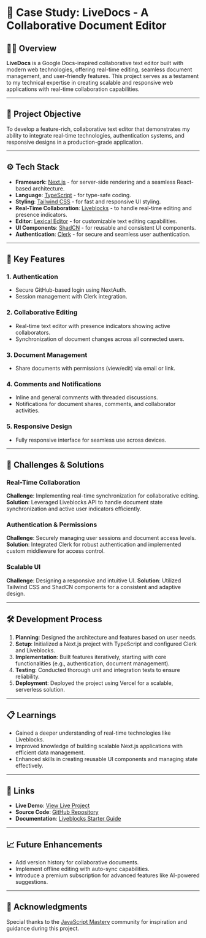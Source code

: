 # 📖 Case Study: LiveDocs - A Collaborative Document Editor

## 🧑‍💻 Overview

**LiveDocs** is a Google Docs-inspired collaborative text editor built with modern web technologies, offering real-time editing, seamless document management, and user-friendly features. This project serves as a testament to my technical expertise in creating scalable and responsive web applications with real-time collaboration capabilities.

---

## 🚀 Project Objective

To develop a feature-rich, collaborative text editor that demonstrates my ability to integrate real-time technologies, authentication systems, and responsive designs in a production-grade application.

---

## ⚙️ Tech Stack

- **Framework**: [Next.js](https://nextjs.org/) - for server-side rendering and a seamless React-based architecture.
- **Language**: [TypeScript](https://www.typescriptlang.org/) - for type-safe coding.
- **Styling**: [Tailwind CSS](https://tailwindcss.com/) - for fast and responsive UI styling.
- **Real-Time Collaboration**: [Liveblocks](https://liveblocks.io/) - to handle real-time editing and presence indicators.
- **Editor**: [Lexical Editor](https://lexical.dev/) - for customizable text editing capabilities.
- **UI Components**: [ShadCN](https://shadcn.dev/) - for reusable and consistent UI components.
- **Authentication**: [Clerk](https://clerk.dev/) - for secure and seamless user authentication.

---

## 🔋 Key Features

### **1. Authentication**

- Secure GitHub-based login using NextAuth.
- Session management with Clerk integration.

### **2. Collaborative Editing**

- Real-time text editor with presence indicators showing active collaborators.
- Synchronization of document changes across all connected users.

### **3. Document Management**

- Share documents with permissions (view/edit) via email or link.

### **4. Comments and Notifications**

- Inline and general comments with threaded discussions.
- Notifications for document shares, comments, and collaborator activities.

### **5. Responsive Design**

- Fully responsive interface for seamless use across devices.

---

## 🎯 Challenges & Solutions

### **Real-Time Collaboration**

**Challenge**: Implementing real-time synchronization for collaborative editing.
**Solution**: Leveraged Liveblocks API to handle document state synchronization and active user indicators efficiently.

### **Authentication & Permissions**

**Challenge**: Securely managing user sessions and document access levels.
**Solution**: Integrated Clerk for robust authentication and implemented custom middleware for access control.

### **Scalable UI**

**Challenge**: Designing a responsive and intuitive UI.
**Solution**: Utilized Tailwind CSS and ShadCN components for a consistent and adaptive design.

---

## 🛠️ Development Process

1. **Planning**: Designed the architecture and features based on user needs.
2. **Setup**: Initialized a Next.js project with TypeScript and configured Clerk and Liveblocks.
3. **Implementation**: Built features iteratively, starting with core functionalities (e.g., authentication, document management).
4. **Testing**: Conducted thorough unit and integration tests to ensure reliability.
5. **Deployment**: Deployed the project using Vercel for a scalable, serverless solution.

---

## 📋 Learnings

- Gained a deeper understanding of real-time technologies like Liveblocks.
- Improved knowledge of building scalable Next.js applications with efficient data management.
- Enhanced skills in creating reusable UI components and managing state effectively.

---

## 📌 Links

- **Live Demo**: [View Live Project](https://your-demo-link.com)
- **Source Code**: [GitHub Repository](https://github.com/your-repo-link)
- **Documentation**: [Liveblocks Starter Guide](https://liveblocks.io/docs/get-started/nextjs-lexical)

---

## 📈 Future Enhancements

- Add version history for collaborative documents.
- Implement offline editing with auto-sync capabilities.
- Introduce a premium subscription for advanced features like AI-powered suggestions.

---

## 🌟 Acknowledgments

Special thanks to the [JavaScript Mastery](https://www.youtube.com/@javascriptmastery) community for inspiration and guidance during this project.
